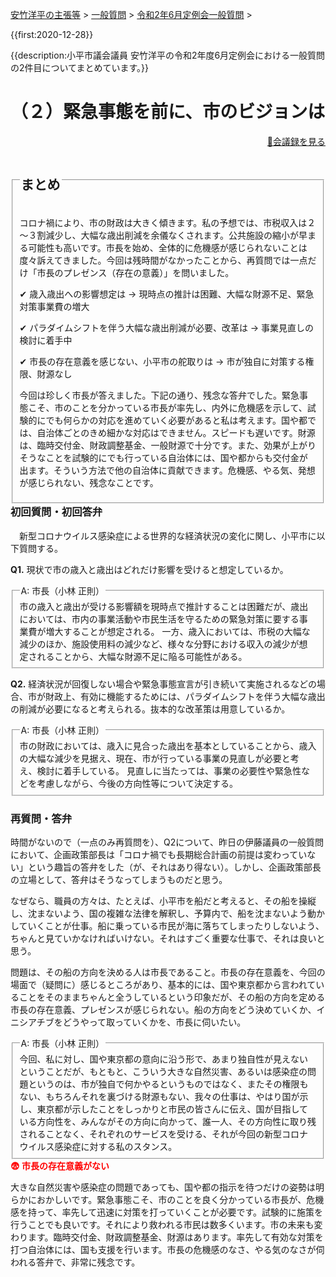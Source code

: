 <p class="breadcrumbs"><a href="../../../index.md">安竹洋平の主張等</a> > <a href="../../index.md">一般質問</a> > <a href="./index.md">令和2年6月定例会一般質問</a> > 

{{first:2020-12-28}}

{{description:小平市議会議員 安竹洋平の令和2年度6月定例会における一般質問の2件目についてまとめています。}}

<style type="text/css">
h4 {
  text-decoration: underline;
}
</style>

# （２）緊急事態を前に、市のビジョンは

<p style="text-align:right"><a href="xx">📄会議録を見る</a></p>

<fieldset class="point">
  <legend>
    <h2 class="point"> まとめ </h2>
  </legend>
  <p class="point">コロナ禍により、市の財政は大きく傾きます。私の予想では、市税収入は２～３割減少し、大幅な歳出削減を余儀なくされます。公共施設の縮小が早まる可能性も高いです。市長を始め、全体的に危機感が感じられないことは度々訴えてきました。今回は残時間がなかったことから、再質問では一点だけ「市長のプレゼンス（存在の意義）」を問いました。</p>
  <p class="point">✔ 歳入歳出への影響想定は<span> → 現時点の推計は困難、大幅な財源不足、緊急対策事業費の増大</span></p>
  <p class="point">✔ パラダイムシフトを伴う大幅な歳出削減が必要、改革は<span> → 事業見直しの検討に着手中</span></p>
  <p class="point">✔ 市長の存在意義を感じない、小平市の舵取りは<span> → 市が独自に対策する権限、財源なし</span></p>
  <p class="point">今回は珍しく市長が答えました。下記の通り、残念な答弁でした。緊急事態こそ、市のことを分かっている市長が率先し、内外に危機感を示して、試験的にでも何らかの対応を進めていく必要があると私は考えます。国や都では、自治体ごとのきめ細かな対応はできません。スピードも遅いです。財源は、臨時交付金、財政調整基金、一般財源で十分です。また、効果が上がりそうなことを試験的にでも行っている自治体には、国や都からも交付金が出ます。そういう方法で他の自治体に貢献できます。危機感、やる気、発想が感じられない、残念なことです。</p>
</fieldset>

<h3 style="margin-top:0"> 初回質問・初回答弁</h3>

<div class="letter">

　新型コロナウイルス感染症による世界的な経済状況の変化に関し、小平市に以下質問する。

**Q1.** 現状で市の歳入と歳出はどれだけ影響を受けると想定しているか。

<fieldset class="touben">
<legend>A: 市長（小林 正則）</legend>
市の歳入と歳出が受ける影響額を現時点で推計することは困難だが、歳出においては、市内の事業活動や市民生活を守るための緊急対策に要する事業費が増大することが想定される。
一方、歳入においては、市税の大幅な減少のほか、施設使用料の減少など、様々な分野における収入の減少が想定されることから、大幅な財源不足に陥る可能性がある。
</fieldset>

**Q2.** 経済状況が回復しない場合や緊急事態宣言が引き続いて実施されるなどの場合、市が財政上、有効に機能するためには、パラダイムシフトを伴う大幅な歳出の削減が必要になると考えられる。抜本的な改革策は用意しているか。

<fieldset class="touben">
<legend>A: 市長（小林 正則）</legend>
市の財政においては、歳入に見合った歳出を基本としていることから、歳入の大幅な減少を見据え、現在、市が行っている事業の見直しが必要と考え、検討に着手している。
見直しに当たっては、事業の必要性や緊急性などを考慮しながら、今後の方向性等について決定する。
</fieldset>

</div>

### 再質問・答弁

時間がないので（一点のみ再質問を）、Q2について、昨日の伊藤議員の一般質問において、企画政策部長は「コロナ禍でも長期総合計画の前提は変わっていない」という趣旨の答弁をした（が、それはあり得ない）。しかし、企画政策部長の立場として、答弁はそうなってしまうものだと思う。

なぜなら、職員の方々は、たとえば、小平市を船だと考えると、その船を操縦し、沈まないよう、国の複雑な法律を解釈し、予算内で、船を沈まないよう動かしていくことが仕事。船に乗っている市民が海に落ちてしまったりしないよう、ちゃんと見ていかなければいけない。それはすごく重要な仕事で、それは良いと思う。

問題は、その船の方向を決める人は市長であること。市長の存在意義を、今回の場面で（疑問に）感じるところがあり、基本的には、国や東京都から言われていることをそのままちゃんと全うしているという印象だが、その船の方向を定める市長の存在意義、プレゼンスが感じられない。船の方向をどう決めていくか、イニシアチブをどうやって取っていくかを、市長に伺いたい。

<fieldset class="touben" id="tuiju-suruyo">
<legend>A: 市長（小林 正則）</legend>
今回、私に対し、国や東京都の意向に沿う形で、あまり独自性が見えないということだが、もともと、こういう大きな自然災害、あるいは感染症の問題というのは、市が独自で何かやるというものではなく、またその権限もない、もちろんそれを裏づける財源もない、我々の仕事は、やはり国が示し、東京都が示したことをしっかりと市民の皆さんに伝え、国が目指している方向性を、みんながその方向に向かって、誰一人、その方向性に取り残されることなく、それぞれのサービスを受ける、それが今回の新型コロナウイルス感染症に対する私のスタンス。
</fieldset>

<div class="tips">
<strong style="color:red">😨 市長の存在意義がない</strong>

大きな自然災害や感染症の問題であっても、国や都の指示を待つだけの姿勢は明らかにおかしいです。緊急事態こそ、市のことを良く分かっている市長が、危機感を持って、率先して迅速に対策を打っていくことが必要です。試験的に施策を行うことでも良いです。それにより救われる市民は数多くいます。市の未来も変わります。臨時交付金、財政調整基金、財源はあります。率先して有効な対策を打つ自治体には、国も支援を行います。市長の危機感のなさ、やる気のなさが伺われる答弁で、非常に残念です。

</div>